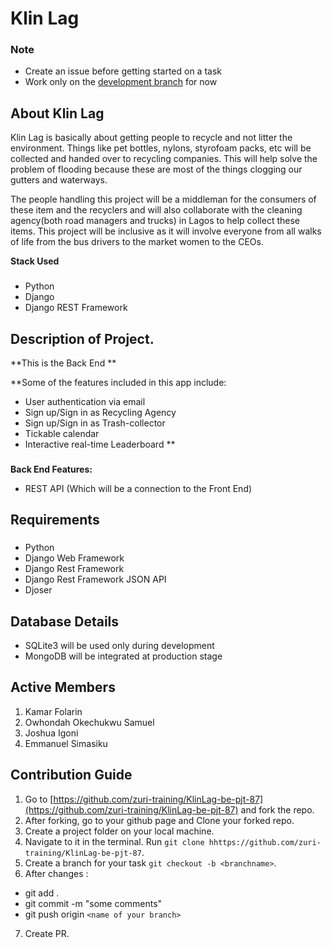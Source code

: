 # Klin Lag

### Note
 - Create an issue before getting started on a task
 - Work only on the [development branch](https://github.com/zuri-training/KlinLag-be-pjt-87/tree/dev) for now

## About Klin Lag
Klin Lag is basically about getting people to recycle and not litter the environment. Things like pet bottles, nylons, styrofoam packs, etc will be collected and handed over to recycling companies. This will help solve the problem of flooding because these are most of the things clogging our gutters and waterways.

The people handling this project will be a middleman for the consumers of these item and the recyclers and will also collaborate with the cleaning agency(both road managers and trucks) in Lagos to help collect these items. This project will be inclusive as it will involve everyone from all walks of life from the bus drivers to the market women to the CEOs.


**Stack Used**

### 
* Python
* Django
* Django REST Framework

## Description of Project.

**This is the Back End **

**Some of the features included in this app include:
  * User authentication via email
  * Sign up/Sign in as Recycling Agency
  * Sign up/Sign in as Trash-collector
  * Tickable calendar
  * Interactive real-time Leaderboard **

### 
**Back End Features:**
* REST API (Which will be a connection to the Front End)


## Requirements

### 
* Python 
* Django Web Framework
* Django Rest Framework
* Django Rest Framework JSON API
* Djoser


## Database Details
* SQLite3 will be used only during development
* MongoDB will be integrated at production stage


## Active Members
1. Kamar Folarin
2. Owhondah Okechukwu Samuel
3. Joshua Igoni
4. Emmanuel Simasiku

## <a name="contribute"></a> Contribution Guide

1. Go to [https://github.com/zuri-training/KlinLag-be-pjt-87](https://github.com/zuri-training/KlinLag-be-pjt-87) and fork the repo.
2. After forking, go to your github page and Clone your forked repo. 
3. Create a project folder on your local machine. 
4. Navigate to it in the terminal. Run `git clone hhttps://github.com/zuri-training/KlinLag-be-pjt-87`.
5. Create a branch for your task `git checkout -b <branchname>`.
6. After changes : 
- git add .
- git commit  -m "some comments"
- git push origin `<name of your branch>`
7. Create PR.




